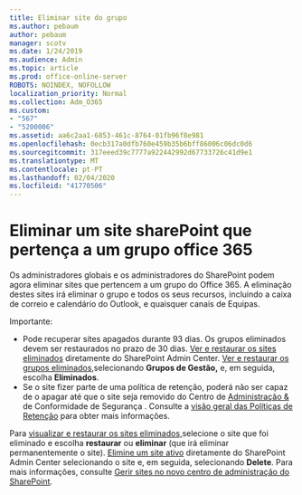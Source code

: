 ```yaml
---
title: Eliminar site do grupo
ms.author: pebaum
author: pebaum
manager: scotv
ms.date: 1/24/2019
ms.audience: Admin
ms.topic: article
ms.prod: office-online-server
ROBOTS: NOINDEX, NOFOLLOW
localization_priority: Normal
ms.collection: Adm_O365
ms.custom:
- "567"
- "5200006"
ms.assetid: aa6c2aa1-6853-461c-8764-01fb96f8e981
ms.openlocfilehash: 0ecb317a0dfb760e459b35b6bff86006c06dc0d6
ms.sourcegitcommit: 317eeed39c7777a922442992d67733726c41d9e1
ms.translationtype: MT
ms.contentlocale: pt-PT
ms.lasthandoff: 02/04/2020
ms.locfileid: "41770506"
---
```

# <a name="delete-a-sharepoint-site-that-belongs-to-an-office-365-group"></a>Eliminar um site sharePoint que pertença a um grupo office 365

Os administradores globais e os administradores do SharePoint podem agora eliminar sites que pertencem a um grupo do Office 365. A eliminação destes sites irá eliminar o grupo e todos os seus recursos, incluindo a caixa de correio e calendário do Outlook, e quaisquer canais de Equipas.
  
Importante:

- Pode recuperar sites apagados durante 93 dias. Os grupos eliminados devem ser restaurados no prazo de 30 dias. [Ver e restaurar os sites eliminados](https://admin.microsoft.com/sharepoint) diretamente do SharePoint Admin Center. [Ver e restaurar os grupos eliminados,](https://outlook.office.com/people/group/deleted)selecionando **Grupos de Gestão,** e, em seguida, escolha **Eliminados**.
- Se o site fizer parte de uma política de retenção, poderá não ser capaz de o apagar até que o site seja removido do Centro de [Administração &amp; ](https://protection.office.com/?rfr=AdminCenter#/retention)de Conformidade de Segurança . Consulte a [visão geral das Políticas de Retenção](https://docs.microsoft.com/office365/securitycompliance/retention-policies#content-in-onedrive-accounts-and-sharepoint-sites) para obter mais informações.
  
Para [visualizar e restaurar os sites eliminados,](https://admin.microsoft.com/sharepoint)selecione o site que foi eliminado e escolha **restaurar** ou **eliminar** (que irá eliminar permanentemente o site). [Elimine um site ativo](https://admin.microsoft.com/sharepoint) diretamente do SharePoint Admin Center selecionando o site e, em seguida, selecionando **Delete**. Para mais informações, consulte [Gerir sites no novo centro de administração do SharePoint](https://docs.microsoft.com/sharepoint/manage-sites-in-new-admin-center).
  
